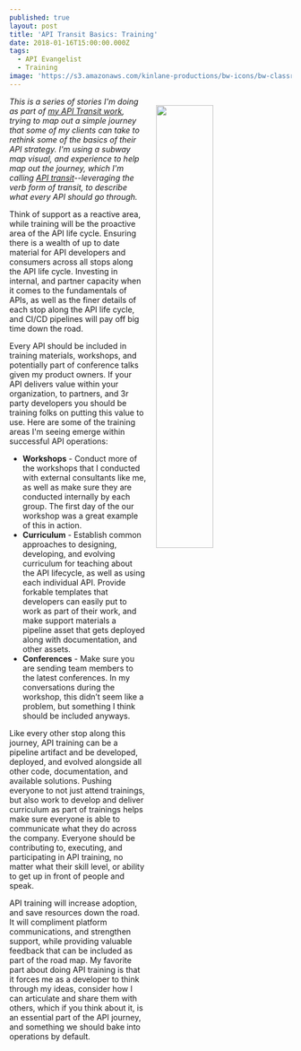 ```yaml
---
published: true
layout: post
title: 'API Transit Basics: Training'
date: 2018-01-16T15:00:00.000Z
tags:
  - API Evangelist
  - Training
image: 'https://s3.amazonaws.com/kinlane-productions/bw-icons/bw-classroom-api.png'
---
```

<p><img src="https://s3.amazonaws.com/kinlane-productions/bw-icons/bw-classroom-api.png" width="45%" align="right" style="padding: 15px;" /></p>

_This is a series of stories I'm doing as part of [my API Transit work](http://basics.apievangelist.com/), trying to map out a simple journey that some of my clients can take to rethink some of the basics of their API strategy. I'm using a subway map visual, and experience to help map out the journey, which I'm calling [API transit](http://basics.apievangelist.com/)--leveraging the verb form of transit, to describe what every API should go through._

Think of support as a reactive area, while training will be the proactive area of the API life cycle. Ensuring there is a wealth of up to date material for API developers and consumers across all stops along the API life cycle. Investing in internal, and partner capacity when it comes to the fundamentals of APIs, as well as the finer details of each stop along the API life cycle, and CI/CD pipelines will pay off big time down the road.

Every API should be included in training materials, workshops, and potentially part of conference talks given my product owners. If your API delivers value within your organization, to partners, and 3r party developers you should be training folks on putting this value to use. Here are some of the training areas I'm seeing emerge within successful API operations:

- **Workshops** - Conduct more of the workshops that I conducted with external consultants like me, as well as make sure they are conducted internally by each group. The first day of the our workshop was a great example of this in action.
- **Curriculum** - Establish common approaches to designing, developing, and evolving curriculum for teaching about the API lifecycle, as well as using each individual API. Provide forkable templates that developers can easily put to work as part of their work, and make support materials a pipeline asset that gets deployed along with documentation, and other assets.
- **Conferences** - Make sure you are sending team members to the latest conferences. In my conversations during the workshop, this didn’t seem like a problem, but something I think should be included anyways.

Like every other stop along this journey, API training can be a pipeline artifact and be developed, deployed, and evolved alongside all other code, documentation, and available solutions. Pushing everyone to not just attend trainings, but also work to develop and deliver curriculum as part of trainings helps make sure everyone is able to communicate what they do across the company. Everyone should be contributing to, executing, and participating in API training, no matter what their skill level, or ability to get up in front of people and speak.

API training will increase adoption, and save resources down the road. It will compliment platform communications, and strengthen support, while providing valuable feedback that can be included as part of the road map. My favorite part about doing API training is that it forces me as a developer to think through my ideas, consider how I can articulate and share them with others, which if you think about it, is an essential part of the API journey, and something we should bake into operations by default.
